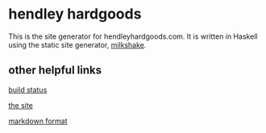 hendley hardgoods
=================
This is the site generator for hendleyhardgoods.com. It is written in Haskell
using the static site generator, [milkshake](https://github.com/schell/milkshake).

other helpful links
-------------------
[build status](https://travis-ci.org/schell/hendleyhardgoods)

[the site](http://hendleyhardgoods.com)

[markdown format](http://daringfireball.net/projects/markdown/syntax)
